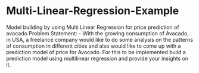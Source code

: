 # Multi-Linear-Regression-Example
Model building by using Multi Linear Regression for price prediction of avocado
Problem Statement: -
With the growing consumption of Avacado, in USA, a freelance company would like to do some analysis on the patterns of consumption in different cities and also would like to come up with a prediction model of price for Avocado. For this to be implemented build a prediction model using multilinear regression and provide your insights on it.
